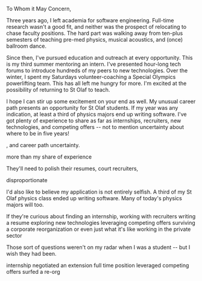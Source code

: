 
To Whom it May Concern,

Three years ago, I left academia for software engineering. Full-time research wasn't a good fit, and neither was the prospect of relocating to chase faculty positions. The hard part was walking away from ten-plus semesters of teaching pre-med physics, musical acoustics, and (once) ballroom dance.

Since then, I've pursued education and outreach at every opportunity. This is my third summer mentoring an intern. I've presented hour-long tech forums to introduce hundreds of my peers to new technologies. Over the winter, I spent my Saturdays volunteer-coaching a Special Olympics powerlifting team. This has all left me hungry for more. I'm excited at the possibility of returning to St Olaf to teach.

I hope I can stir up some excitement on your end as well. My unusual career path presents an opportunity for St Olaf students. If my year was any indication, at least a third of physics majors end up writing software. I've got plenty of experience to share as far as internships, recruiters, new technologies, and competing offers -- not to mention uncertainty about where to be in five years! 





, and career path uncertainty. 




more than my share of experience




They'll need to polish their resumes, court recruiters,


disproportionate

I'd also like to believe my application is not entirely selfish.
A third of my St Olaf physics class ended up writing software. Many of today's physics majors will too.

If they're curious about finding an internship,
working with recruiters
writing a resume
exploring new technologies
leveraging competing offers
surviving a corporate reorganization
or even just what it's like working in the private sector

Those sort of questions weren't on my radar when I was a student -- but I wish they had been.

internship
negotiated an extension
full time position
leveraged competing offers
surfed a re-org
